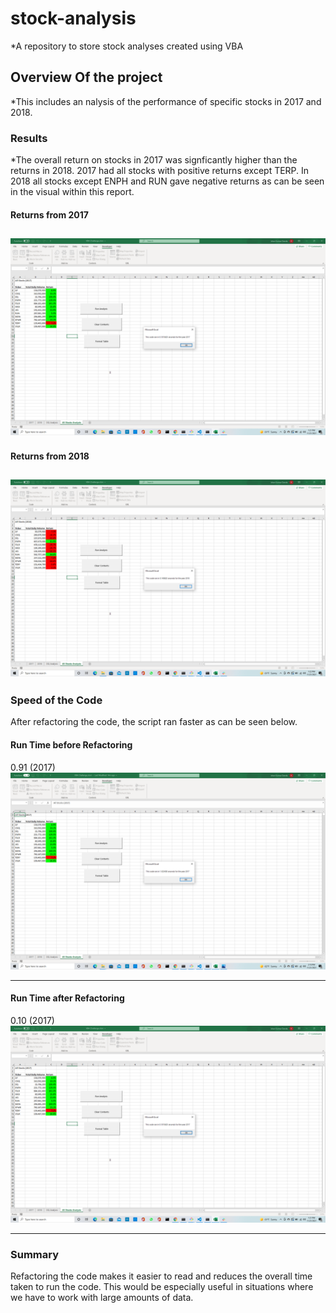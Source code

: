 
# stock-analysis
*A repository to store stock analyses created using VBA
## Overview Of the project
*This includes an nalysis of the performance of specific stocks in 2017 and 2018.
### Results
*The overall return on stocks in 2017 was signficantly higher than the returns in 2018. 2017 had all stocks with positive returns except TERP. In 2018 all stocks except ENPH and RUN gave negative returns as can be seen in the visual within this report. 

#### Returns from 2017
![2017 Returns](https://github.com/ishan9220/stock-analysis/blob/main/VBA_Challenge_2017.png.png)
---
#### Returns from 2018
![2018 Returns](https://github.com/ishan9220/stock-analysis/blob/main/VBA_Challenge_2018.png.png)
---
### Speed of the Code
After refactoring the code, the script ran faster as can be seen below.
#### Run Time before Refactoring
0.91 (2017)
![Runtime before Refactoring](https://github.com/ishan9220/stock-analysis/blob/main/refactored%202017.png.png)

---
#### Run Time after Refactoring
0.10 (2017)
![Runtime after Refactoring](https://github.com/ishan9220/stock-analysis/blob/main/VBA_Challenge_2017.png.png)

---
### Summary
Refactoring the code makes it easier to read and reduces the overall time taken to run the code. This would be especially useful in situations where we have to work with large amounts of data. 
